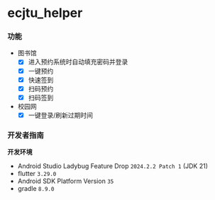 # ecjtu_helper

### 功能

- 图书馆
  - [x] 进入预约系统时自动填充密码并登录
  - [x] 一键预约
  - [x] 快速签到
  - [x] 扫码预约
  - [x] 扫码签到
- 校园网
  - [x] 一键登录/刷新过期时间

### 开发者指南

**开发环境**

- Android Studio Ladybug Feature Drop `2024.2.2 Patch 1` (JDK 21) 
- flutter `3.29.0`
- Android SDK Platform Version `35`
- gradle `8.9.0`